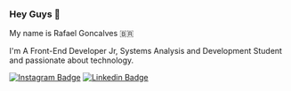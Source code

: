 ### Hey Guys 👋

My name is Rafael Goncalves 🇧🇷

I'm A Front-End Developer Jr, Systems Analysis and Development Student and passionate about technology.



[![Instagram Badge](https://img.shields.io/badge/-RafaelAlves-E1306C?style=flat-square&logo=instagram&logoColor=white&link=https://www.instagram.com/rafaaelgoncalves/)](https://www.instagram.com/rafaaelgoncalves/)
[![Linkedin Badge](https://img.shields.io/badge/-Rafael%20Alves-6633cc?style=flat-square&logo=Linkedin&logoColor=white&link=https://www.linkedin.com/in/rafaael-goncalves/)](https://www.linkedin.com/in/rafaael-goncalves/) 


<!--
**ralves-web/ralves-web** is a ✨ _special_ ✨ repository because its `README.md` (this file) appears on your GitHub profile.

Here are some ideas to get you started:

- 🔭 I’m currently working on ...
- 🌱 I’m currently learning ...
- 👯 I’m looking to collaborate on ...
- 🤔 I’m looking for help with ...
- 💬 Ask me about ...
- 📫 How to reach me: ...
- 😄 Pronouns: ...
- ⚡ Fun fact: ...
-->
